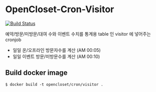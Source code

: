 # OpenCloset-Cron-Visitor #

[![Build Status](https://travis-ci.org/opencloset/OpenCloset-Cron-Visitor.svg?branch=v0.3.10)](https://travis-ci.org/opencloset/OpenCloset-Cron-Visitor)

예약/방문/미방문/대여 수와 이벤트 수치를 통계용 table 인 visitor 에 넣어주는 cronjob

- 일일 온/오프라인 방문자수를 계산 (AM 00:05)
- 일일 이벤트 방문/미방문수를 계산 (AM 00:10)

## Build docker image ##

    $ docker build -t opencloset/cron/visitor .
